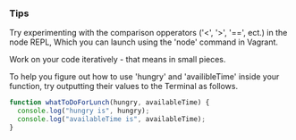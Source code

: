 ### Tips 

Try experimenting with the comparison opperators ('<', '>', '==', ect.) in the node REPL, Which you can launch using the 'node' command in Vagrant.

Work on your code iteratively - that means in small pieces.

To help you figure out how to use 'hungry' and 'availibleTime' inside your function, try outputting their values to the Terminal as follows.

```javascript
function whatToDoForLunch(hungry, availableTime) {
  console.log("hungry is", hungry);
  console.log("availableTime is", availableTime);
}
``` 
